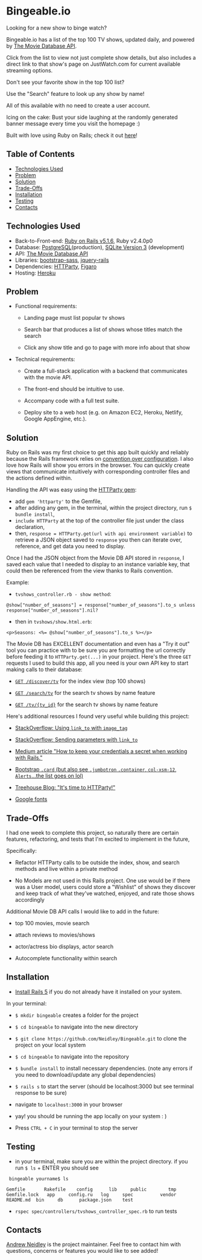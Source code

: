 # **Bingeable.io**

Looking for a new show to binge watch?

Bingeable.io has a list of the top 100 TV shows, updated daily, and powered by [The Movie Database API](https://developers.themoviedb.org/3/getting-started/introduction).

Click from the list to view not just complete show details, but also includes a direct link to that show's page on JustWatch.com for current available streaming options.

Don't see your favorite show in the top 100 list?

Use the "Search" feature to look up any show by name!

All of this available with no need to create a user account.

Icing on the cake: Bust your side laughing at the randomly generated banner message every time you visit the homepage :)

Built with love using Ruby on Rails; check it out [here](http://www.bingeable.io/)!

## Table of Contents

* [Technologies Used](#technologies)
* [Problem](#problem)
* [Solution](#solution)
* [Trade-Offs](#trade-offs)
* [Installation](#installation)
* [Testing](#Testing)
* [Contacts](#contacts)

## Technologies Used

* Back-to-Front-end: [Ruby on Rails v5.1.6](https://guides.rubyonrails.org/), Ruby v2.4.0p0
* Database: [PostgreSQL](https://www.postgresql.org/about/)(production),
[SQLite Version 3](https://www.sqlite.org/version3.html) (development)
* API: [The Movie Database API](https://developers.themoviedb.org/3/getting-started/introduction)
* Libraries: [bootstrap-sass](https://github.com/twbs/bootstrap-sass#a-ruby-on-rails), [jquery-rails](https://github.com/rails/jquery-rails)
* Dependencies: [HTTParty](https://github.com/jnunemaker/httparty), [Figaro](https://github.com/laserlemon/figaro)
* Hosting: [Heroku](https://www.heroku.com/)

## Problem

* Functional requirements:

  * Landing page must list popular tv shows

  * Search bar that produces a list of shows whose titles match the search

  * Click any show title and go to page with more info about that show

* Technical requirements:

  * Create a full-stack application with a backend that communicates with the movie API.

  * The front-end should be intuitive to use.

  * Accompany code with a full test suite.

  * Deploy site to a web host (e.g. on Amazon EC2, Heroku, Netlify, Google AppEngine, etc.).



## Solution

Ruby on Rails was my first choice to get this app built quickly and reliably because the Rails framework relies on [convention over configuration](https://en.wikipedia.org/wiki/Convention_over_configuration). I also love how Rails will show you errors in the browser. You can quickly create views that communicate intuitively with corresponding controller files and the actions defined within.

Handling the API was easy using the [HTTParty gem](https://github.com/jnunemaker/httparty):

* add `gem 'httparty'` to the Gemfile,
* after adding any gem, in the terminal, within the project directory, run `$ bundle install`,
* `include HTTParty` at the top of the controller file just under the class declaration,
* then, `response = HTTParty.get(url with api environment variable)` to retrieve a JSON object saved to `response` you then can iterate over, reference, and get data you need to display.

Once I had the JSON object from the Movie DB API stored in `response`, I saved each value that I needed to display to an instance variable key, that could then be referenced from the view thanks to Rails convention.

Example:

* `tvshows_controller.rb - show method`:

 `@show["number_of_seasons"] = response["number_of_seasons"].to_s unless response["number_of_seasons"].nil?`

* then in `tvshows/show.html.erb`:

 `<p>Seasons: <%= @show["number_of_seasons"].to_s %></p>`

The Movie DB has EXCELLENT documentation and even has a "Try it out" tool you can practice with to be sure you are formatting the url correctly before feeding it to `HTTParty.get(...)` in your project. Here's the three `GET` requests I used to build this app, all you need is your own API key to start making calls to their database:

* [`GET /discover/tv`](https://developers.themoviedb.org/3/discover/tv-discover) for the index view (top 100 shows)

* [`GET /search/tv`](https://developers.themoviedb.org/3/discover/tv-discover) for the search tv shows by name feature

* [`GET /tv/{tv_id}`](https://developers.themoviedb.org/3/discover/tv-discover) for the search tv shows by name feature

Here's additional resources I found very useful while building this project:

* [StackOverflow: Using `link_to` with `image_tag`](https://stackoverflow.com/questions/5387122/link-to-image-tag-with-inner-text-or-html-in-rails)

* [StackOverflow: Sending parameters with `link_to`](https://stackoverflow.com/questions/2124862/link-to-send-parameters-along-with-the-url-and-grab-them-on-target-page)

* [Medium article "How to keep your credentials a secret when working with Rails."](https://medium.com/@thejasonfile/hide-your-api-keys-hide-your-skype-api-keys-884427746f9c)

* [Bootstrap `.card` (but also see `.jumbotron` `.container`, `col-xsm-12`, `Alerts`...the list goes on lol)](https://getbootstrap.com/docs/4.0/components/card/)

* [Treehouse Blog: "It's time to HTTParty!"](https://blog.teamtreehouse.com/its-time-to-httparty)

* [Google fonts](https://fonts.google.com/)

## Trade-Offs

I had one week to complete this project, so naturally there are certain features, refactoring, and tests that I'm excited to implement in the future,

Specifically:

* Refactor HTTParty calls to be outside the index, show, and search methods and live within a private method

* No Models are not used in this Rails project. One use would be if there was a User model, users could store a "Wishlist" of shows they discover and keep track of what they've watched, enjoyed, and rate those shows accordingly

Additional Movie DB API calls I would like to add in the future:

* top 100 movies, movie search

* attach reviews to movies/shows

* actor/actress bio displays, actor search

* Autocomplete functionality within search

## Installation

* [Install Rails 5](http://installrails.com/) if you do not already have it installed on your system.

In your terminal:

* `$ mkdir bingeable` creates a folder for the project

* `$ cd bingeable` to navigate into the new directory

* `$ git clone https://github.com/Neidley/Bingeable.git` to clone the project on your local system

* `$ cd bingeable` to navigate into the repository

* `$ bundle install` to install necessary dependencies. (note any errors if you need to download/update any global dependencies)

* `$ rails s` to start the server (should be localhost:3000 but see terminal response to be sure)

* navigate to `localhost:3000` in your browser

* yay! you should be running the app locally on your system : )

* Press `CTRL + C` in your terminal to stop the server

## Testing

* in your terminal, make sure you are within the project directory. if you run `$ ls` + ENTER you should see

 `
 bingeable yourname$ ls`

 `Gemfile		Rakefile	config		lib		public		 
 tmp
 Gemfile.lock	app		config.ru	log		spec		 
 vendor
 README.md	bin		db		package.json	test`

* `rspec spec/controllers/tvshows_controller_spec.rb` to run tests

## Contacts

[Andrew Neidley](neidz44@gmail.com) is the project maintainer. Feel free to contact him with questions, concerns or features you would like to see added!
